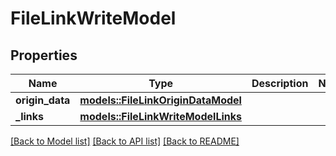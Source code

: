# FileLinkWriteModel

## Properties

Name | Type | Description | Notes
------------ | ------------- | ------------- | -------------
**origin_data** | [**models::FileLinkOriginDataModel**](FileLinkOriginDataModel.md) |  | 
**_links** | [**models::FileLinkWriteModelLinks**](FileLinkWriteModel__links.md) |  | 

[[Back to Model list]](../README.md#documentation-for-models) [[Back to API list]](../README.md#documentation-for-api-endpoints) [[Back to README]](../README.md)


